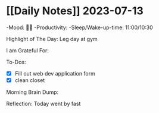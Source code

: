 # [[Daily Notes]] 2023-07-13
-Mood: 😮‍💨
-Productivity: 
-Sleep/Wake-up-time: 11:00/10:30

Highlight of The Day: 
Leg day at gym

I am Grateful For: 

To-Dos:
- [x] Fill out web dev application form
- [x] clean closet

Morning Brain Dump:

Reflection:
Today went by fast